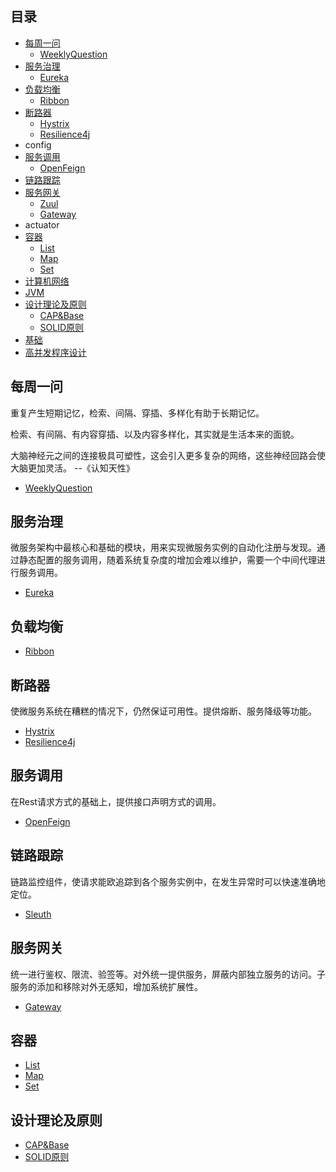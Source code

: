 ## 目录

- [每周一问](#每周一问)
    - [WeeklyQuestion](media/doc/weeklyQuestion.md)
- [服务治理](#服务治理)
    - [Eureka](media/doc/Eureka.md)
- [负载均衡](#负载均衡)
    - [Ribbon](media/doc/Ribbon.md)
- [断路器](#断路器)
    - [Hystrix](media/doc/Hystrix.md)
    - [Resilience4j](media/doc/Resilience4j.md)
- config
- [服务调用](#服务调用)
    - [OpenFeign](media/doc/OpenFeign.md)
- [链路跟踪](#链路跟踪)
- [服务网关](#服务网关)
    - [Zuul](media/doc/Zuul.md)
    - [Gateway](media/doc/Gateway.md)
- actuator
- [容器](#容器)
    - [List](media/doc/List.md)
    - [Map](media/doc/Map.md)
    - [Set](media/doc/Set.md)
- [计算机网络](media/doc/network.md)
- [JVM](media/doc/JVM.md)
- [设计理论及原则](#设计理论及原则)
    - [CAP&Base](media/doc/CAP&BASE.md)
    - [SOLID原则](media/doc/SOLID原则.md)
- [基础](media/doc/basic.md)
- [高并发程序设计](media/doc/highConcurrency.md)



## 每周一问

重复产生短期记忆，检索、间隔、穿插、多样化有助于长期记忆。

检索、有间隔、有内容穿插、以及内容多样化，其实就是生活本来的面貌。

大脑神经元之间的连接极具可塑性，这会引入更多复杂的网络，这些神经回路会使大脑更加灵活。  --《认知天性》

* [WeeklyQuestion](media/doc/weeklyQuestion.md)



## 服务治理

微服务架构中最核心和基础的模块，用来实现微服务实例的自动化注册与发现。通过静态配置的服务调用，随着系统复杂度的增加会难以维护，需要一个中间代理进行服务调用。

* [Eureka](media/doc/Eureka.md)



## 负载均衡

* [Ribbon](media/doc/Ribbon.md)



## 断路器

使微服务系统在糟糕的情况下，仍然保证可用性。提供熔断、服务降级等功能。

* [Hystrix](media/doc/Hystrix.md)
* [Resilience4j](media/doc/Resilience4j.md)



## 服务调用

在Rest请求方式的基础上，提供接口声明方式的调用。

* [OpenFeign](media/doc/OpenFeign.md)



## 链路跟踪

链路监控组件，使请求能欧追踪到各个服务实例中，在发生异常时可以快速准确地定位。

* [Sleuth](media/doc/Sleuth.md)


## 服务网关

统一进行鉴权、限流、验签等。对外统一提供服务，屏蔽内部独立服务的访问。子服务的添加和移除对外无感知，增加系统扩展性。

* [Gateway](media/doc/Gateway.md)



## 容器

* [List](media/doc/List.md)
* [Map](media/doc/Map.md)
* [Set](media/doc/Set.md)



## 设计理论及原则

* [CAP&Base](media/doc/CAP&BASE.md)
* [SOLID原则](media/doc/SOLID原则.md)